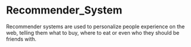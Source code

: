 # Recommender_System
Recommender systems are used to personalize people experience on the web, telling them what to buy, where to eat or even who they should be friends with.
